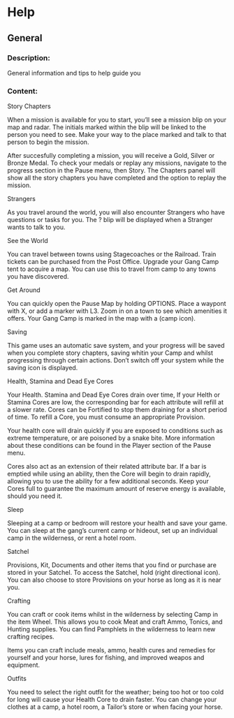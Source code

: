 # Help

## General

### Description:

General information and tips to help guide you

### Content:

Story Chapters

When a mission is available for you to start, you’ll see a mission blip on your map and radar. The initials marked within the blip will be linked to the person you need to see. Make your way to the place marked and talk to that person to begin the mission.

After succesfully completing a mission, you will receive a Gold, Silver or Bronze Medal. To check your medals or replay any missions, navigate to the progress section in the Pause menu, then Story. The Chapters panel will show all the story chapters you have completed and the option to replay the mission.

Strangers

As you travel around the world, you will also encounter Strangers who have questions or tasks for you. The ? blip will be displayed when a Stranger wants to talk to you.

See the World

You can travel between towns using Stagecoaches or the Railroad. Train tickets can be purchased from the Post Office. Upgrade your Gang Camp tent to acquire a map. You can use this to travel from camp to any towns you have discovered.

Get Around

You can quickly open the Pause Map by holding OPTIONS. Place a waypont with X, or add a marker with L3. Zoom in on a town to see which amenities it offers. Your Gang Camp is marked in the map with a (camp icon).

Saving

This game uses an automatic save system, and your progress will be saved when you complete story chapters, saving whitin your Camp and whilst progressing through certain actions. Don’t switch off your system while the saving icon is displayed.

Health, Stamina and Dead Eye Cores

Your Health. Stamina and Dead Eye Cores drain over time, If your Helth or Stamina Cores are low, the corresponding bar for each attribute will refill at a slower rate. Cores can be Fortified to stop them draining for a short period of time. To refill a Core, you must consume an appropriate Provision.

Your health core will drain quickly if you are exposed to conditions such as extreme temperature, or are poisoned by a snake bite. More information about these conditions can be found in the Player section of the Pause menu.

Cores also act as an extension of their related attribute bar. If a bar is emptied while using an ability, then the Core will begin to drain rapidly, allowing you to use the ability for a few additional seconds. Keep your Cores full to guarantee the maximum amount of reserve energy is available, should you need it.

Sleep

Sleeping at a camp or bedroom will restore your health and save your game. You can sleep at the gang’s current camp or hideout, set up an individual camp in the wilderness, or rent a hotel room.

Satchel

Provisions, Kit, Documents and other items that you find or purchase are stored in your Satchel. To access the Satchel, hold (right directional icon). You can also choose to store Provisions on your horse as long as it is near you.

Crafting

You can craft or cook items whilst in the wilderness by selecting Camp in the item Wheel. This allows you to cook Meat and craft Ammo, Tonics, and Hunting supplies. You can find Pamphlets in the wilderness to learn new crafting recipes.

Items you can craft include meals, ammo, health cures and remedies for yourself and your horse, lures for fishing, and improved weapos and equipment.

Outfits

You need to select the right outfit for the weather; being too hot or too cold for long will cause your Health Core to drain faster. You can change your clothes at a camp, a hotel room, a Tailor’s store or when facing your horse.
